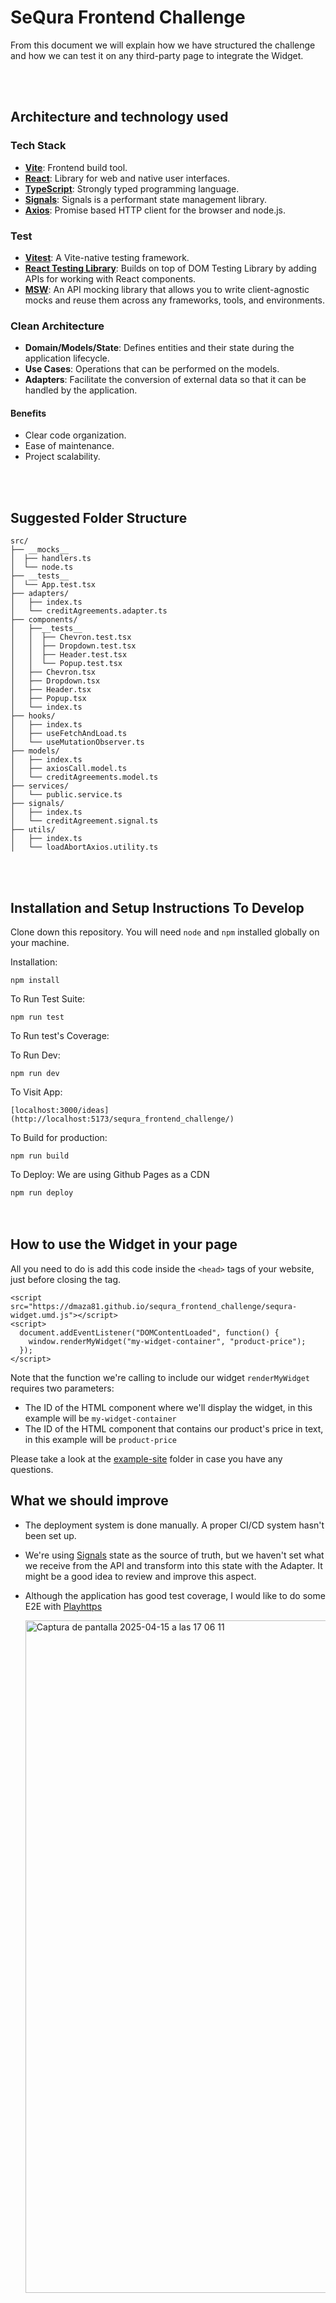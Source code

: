 # SeQura Frontend Challenge
From this document we will explain how we have structured the challenge and how we can test it on any third-party page to integrate the Widget.

<br>
<br>

## Architecture and technology used

### Tech Stack

- **[Vite](https://vite.dev/)**: Frontend build tool.
- **[React](https://es.react.dev/)**: Library for web and native user interfaces.
- **[TypeScript](https://www.typescriptlang.org/)**: Strongly typed programming language.
- **[Signals](https://github.com/preactjs/signals)**: Signals is a performant state management library.
- **[Axios](https://axios-http.com/docs/intro)**: Promise based HTTP client for the browser and node.js.

### Test
- **[Vitest](https://vitest.dev/)**: A Vite-native testing framework.
- **[React Testing Library](https://testing-library.com/docs/react-testing-library/intro/)**: Builds on top of DOM Testing Library by adding APIs for working with React components.
- **[MSW](https://mswjs.io/)**: An API mocking library that allows you to write client-agnostic mocks and reuse them across any frameworks, tools, and environments.


### Clean Architecture

- **Domain/Models/State**: Defines entities and their state during the application lifecycle.
- **Use Cases**: Operations that can be performed on the models.
- **Adapters**: Facilitate the conversion of external data so that it can be handled by the application.

#### Benefits

- Clear code organization.
- Ease of maintenance.
- Project scalability.
  
<br>
<br>

## Suggested Folder Structure

```
src/
├── __mocks__
│  ├── handlers.ts
│  └── node.ts
├── __tests__
│  └── App.test.tsx
├── adapters/
│   ├── index.ts
│   └── creditAgreements.adapter.ts
├── components/
│   ├──__tests__
│   │  ├── Chevron.test.tsx
│   │  ├── Dropdown.test.tsx
│   │  ├── Header.test.tsx
│   │  └── Popup.test.tsx
│   ├── Chevron.tsx
│   ├── Dropdown.tsx
│   ├── Header.tsx
│   ├── Popup.tsx
│   └── index.ts
├── hooks/
│   ├── index.ts
│   ├── useFetchAndLoad.ts
│   └── useMutationObserver.ts
├── models/
│   ├── index.ts
│   ├── axiosCall.model.ts
│   └── creditAgreements.model.ts
├── services/
│   └── public.service.ts
├── signals/
│   ├── index.ts
│   └── creditAgreement.signal.ts
├── utils/
│   ├── index.ts
│   └── loadAbortAxios.utility.ts
```
<br>
<br>

## Installation and Setup Instructions To Develop

Clone down this repository. You will need `node` and `npm` installed globally on your machine.  

Installation:

`npm install`  

To Run Test Suite:  

`npm run test`  

To Run test's Coverage:  

To Run Dev:

`npm run dev`  

To Visit App:

`[localhost:3000/ideas](http://localhost:5173/sequra_frontend_challenge/)`  

To Build for production:

`npm run build`  

To Deploy: We are using Github Pages as a CDN

`npm run deploy`  
<br>
<br>

## How to use the Widget in your page

All you need to do is add this code inside the `<head>` tags of your website, just before closing the tag.
```
<script src="https://dmaza81.github.io/sequra_frontend_challenge/sequra-widget.umd.js"></script>
<script>
  document.addEventListener("DOMContentLoaded", function() {
    window.renderMyWidget("my-widget-container", "product-price");
  });
</script>
```
Note that the function we're calling to include our widget `renderMyWidget` requires two parameters:

- The ID of the HTML component where we'll display the widget, in this example will be `my-widget-container`
- The ID of the HTML component that contains our product's price in text, in this example will be `product-price`

Please take a look at the [example-site](https://github.com/dmaza81/sequra_frontend_challenge/tree/main/example-site) folder in case you have any questions.

## What we should improve

- The deployment system is done manually. A proper CI/CD system hasn't been set up.
- We're using [Signals](https://github.com/preactjs/signals) state as the source of truth, but we haven't set what we receive from the API and transform into this state with the Adapter. It might be a good idea to review and improve this aspect.
- Although the application has good test coverage, I would like to do some E2E with [Playhttps](https://playwright.dev/)
  
  <img width="1076" alt="Captura de pantalla 2025-04-15 a las 17 06 11" src="https://github.com/user-attachments/assets/b5816358-9a1e-47cf-b18a-c46a46bc67de" />

  


